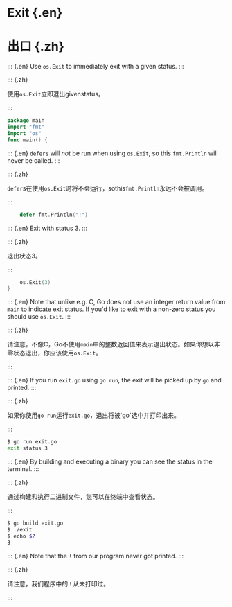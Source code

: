 
# Exit {.en}


# 出口 {.zh}


::: {.en}
Use `os.Exit` to immediately exit with a given
status.
:::

::: {.zh}

使用`os.Exit`立即退出givenstatus。

:::


```go
package main
import "fmt"
import "os"
func main() {
```


::: {.en}
`defer`s will _not_ be run when using `os.Exit`, so
this `fmt.Println` will never be called.
:::

::: {.zh}

`defer`s在使用`os.Exit`时将不会运行，sothis`fmt.Println`永远不会被调用。

:::


```go
	defer fmt.Println("!")
```


::: {.en}
Exit with status 3.
:::

::: {.zh}

退出状态3。

:::


```go
	os.Exit(3)
}
```


::: {.en}
Note that unlike e.g. C, Go does not use an integer
return value from `main` to indicate exit status. If
you'd like to exit with a non-zero status you should
use `os.Exit`.
:::

::: {.zh}

请注意，不像C，Go不使用`main`中的整数返回值来表示退出状态。如果你想以非零状态退出，你应该使用`os.Exit`。

:::


::: {.en}
 If you run `exit.go` using `go run`, the exit
will be picked up by `go` and printed.
:::

::: {.zh}

如果你使用`go run`运行`exit.go`，退出将被'go`选中并打印出来。

:::


```bash
$ go run exit.go
exit status 3
```


::: {.en}
By building and executing a binary you can see
the status in the terminal.
:::

::: {.zh}

通过构建和执行二进制文件，您可以在终端中查看状态。

:::


```bash
$ go build exit.go
$ ./exit
$ echo $?
3
```


::: {.en}
Note that the `!` from our program never got printed.
:::

::: {.zh}

请注意，我们程序中的`！`从未打印过。

:::


